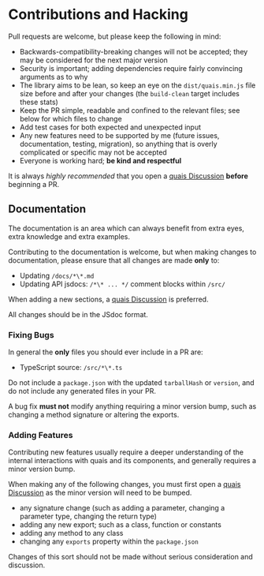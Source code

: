 # Contributions and Hacking

Pull requests are welcome, but please keep the following in mind:

-   Backwards-compatibility-breaking changes will not be accepted; they may be considered for the next major version
-   Security is important; adding dependencies require fairly convincing arguments as to why
-   The library aims to be lean, so keep an eye on the `dist/quais.min.js` file size before and after your changes (the `build-clean` target includes these stats)
-   Keep the PR simple, readable and confined to the relevant files; see below for which files to change
-   Add test cases for both expected and unexpected input
-   Any new features need to be supported by me (future issues, documentation, testing, migration), so anything that is overly complicated or specific may not be accepted
-   Everyone is working hard; **be kind and respectful**

It is always _highly recommended_ that you open a [quais Discussion](https://github.com/quais-io/quais.js/discussions) **before** beginning a PR.

## Documentation

The documentation is an area which can always benefit from extra eyes, extra knowledge and extra examples.

Contributing to the documentation is welcome, but when making changes to documentation, please ensure that all changes are made **only** to:

-   Updating `/docs/*\*.md`
-   Updating API jsdocs: `/*\* ... */` comment blocks within `/src/`

When adding a new sections, a [quais Discussion](https://github.com/quais-io/quais.js/discussions) is preferred.

All changes should be in the JSdoc format.

### Fixing Bugs

In general the **only** files you should ever include in a PR are:

-   TypeScript source: `/src/*\*.ts`

Do not include a `package.json` with the updated `tarballHash` or `version`, and do not include any generated files in your PR.

A bug fix **must not** modify anything requiring a minor version bump, such as changing a method signature or altering the exports.

### Adding Features

Contributing new features usually require a deeper understanding of the internal interactions with quais and its components, and generally requires a minor version bump.

When making any of the following changes, you must first open a [quais Discussion](https://github.com/quais-io/quais.js/discussions) as the minor version will need to be bumped.

-   any signature change (such as adding a parameter, changing a parameter type, changing the return type)
-   adding any new export; such as a class, function or constants
-   adding any method to any class
-   changing any `exports` property within the `package.json`

Changes of this sort should not be made without serious consideration
and discussion.
